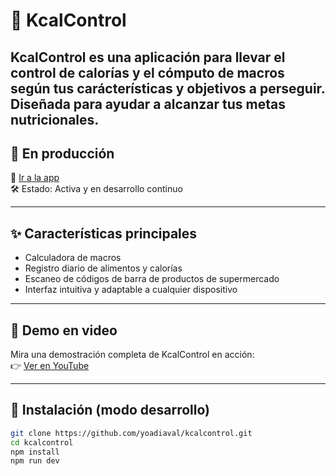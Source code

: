 # 🥗 KcalControl

**KcalControl** es una aplicación para llevar el control de calorías y el cómputo de macros según tus carácterísticas y objetivos a perseguir. Diseñada para ayudar a alcanzar tus metas nutricionales.
---

## 📲 En producción

🔗 [Ir a la app](https://kcalcontrol.yoadiaval.com/)   
🛠️ Estado: Activa y en desarrollo continuo

---

## ✨ Características principales

- Calculadora de macros
- Registro diario de alimentos y calorías
- Escaneo de códigos de barra de productos de supermercado
- Interfaz intuitiva y adaptable a cualquier dispositivo

---

## 🎥 Demo en video

Mira una demostración completa de KcalControl en acción:  
👉 [Ver en YouTube](https://www.youtube.com/watch?v=snKi8_-OOxc)

---

## 🚀 Instalación (modo desarrollo)

```bash
git clone https://github.com/yoadiaval/kcalcontrol.git
cd kcalcontrol
npm install
npm run dev
